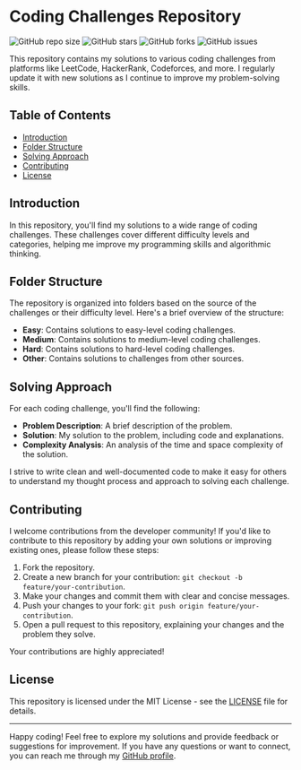 # Coding Challenges Repository

![GitHub repo size](https://img.shields.io/github/repo-size/akos29/coding-challenges)
![GitHub stars](https://img.shields.io/github/stars/akos29/coding-challenges)
![GitHub forks](https://img.shields.io/github/forks/akos29/coding-challenges)
![GitHub issues](https://img.shields.io/github/issues/akos29/coding-challenges)

This repository contains my solutions to various coding challenges from platforms like LeetCode, HackerRank, Codeforces, and more. I regularly update it with new solutions as I continue to improve my problem-solving skills.

## Table of Contents

- [Introduction](#introduction)
- [Folder Structure](#folder-structure)
- [Solving Approach](#solving-approach)
- [Contributing](#contributing)
- [License](#license)

## Introduction

In this repository, you'll find my solutions to a wide range of coding challenges. These challenges cover different difficulty levels and categories, helping me improve my programming skills and algorithmic thinking.

## Folder Structure

The repository is organized into folders based on the source of the challenges or their difficulty level. Here's a brief overview of the structure:

- **Easy**: Contains solutions to easy-level coding challenges.
- **Medium**: Contains solutions to medium-level coding challenges.
- **Hard**: Contains solutions to hard-level coding challenges.
- **Other**: Contains solutions to challenges from other sources.

## Solving Approach

For each coding challenge, you'll find the following:

- **Problem Description**: A brief description of the problem.
- **Solution**: My solution to the problem, including code and explanations.
- **Complexity Analysis**: An analysis of the time and space complexity of the solution.

I strive to write clean and well-documented code to make it easy for others to understand my thought process and approach to solving each challenge.

## Contributing

I welcome contributions from the developer community! If you'd like to contribute to this repository by adding your own solutions or improving existing ones, please follow these steps:

1. Fork the repository.
2. Create a new branch for your contribution: `git checkout -b feature/your-contribution`.
3. Make your changes and commit them with clear and concise messages.
4. Push your changes to your fork: `git push origin feature/your-contribution`.
5. Open a pull request to this repository, explaining your changes and the problem they solve.

Your contributions are highly appreciated!

## License

This repository is licensed under the MIT License - see the [LICENSE](LICENSE) file for details.

---

Happy coding! Feel free to explore my solutions and provide feedback or suggestions for improvement. If you have any questions or want to connect, you can reach me through my [GitHub profile](https://github.com/YourUsername).


